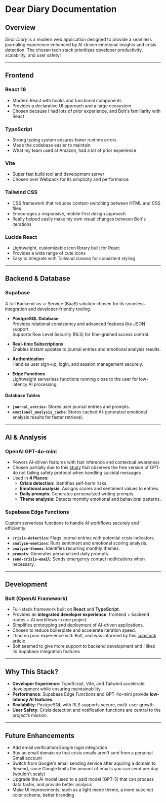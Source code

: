# Dear Diary Documentation

## Overview
*Dear Diary* is a modern web application designed to provide a seamless journaling experience enhanced by AI-driven emotional insights and crisis detection. The chosen tech stack prioritizes developer productivity, scalability, and user safety!

---

## Frontend

### **React 18**
- Modern React with hooks and functional components
- Provides a declarative UI approach and a large ecosystem
- Chosen because I had lots of prior experience, and Bolt's familiarity with React
  
### **TypeScript**
- Strong typing system ensures fewer runtime errors
- Made the codebase easier to maintain
- What my team used at Amazon, had a lot of prior experience

### **Vite**
- Super fast build tool and development server
- Chosen over Webpack for its simplicity and performance

### **Tailwind CSS**
- CSS framework that reduces context-switching between HTML and CSS files
- Encourages a responsive, mobile-first design approach
- Really helped easily make my own visual changes between Bolt's iterations

### **Lucide React**
- Lightweight, customizable icon library built for React
- Provides a wide range of cute icons
- Easy to integrate with Tailwind classes for consistent styling

---

## Backend & Database

### **Supabase**
A full Backend-as-a-Service (BaaS) solution chosen for its seamless integration and developer-friendly tooling.

- **PostgreSQL Database**  
  Provides relational consistency and advanced features like JSON support.  
  Supports Row Level Security (RLS) for fine-grained access control.  

- **Real-time Subscriptions**  
  Enables instant updates to journal entries and emotional analysis results.  

- **Authentication**  
  Handles user sign-up, login, and session management securely.  

- **Edge Functions**  
  Lightweight serverless functions running close to the user for low-latency AI processing.

#### Database Tables
- **`journal_entries`**: Stores user journal entries and prompts.  
- **`emotional_analysis_cache`**: Stores cached AI-generated emotional analysis results for faster retrieval.

---

## AI & Analysis

### **OpenAI GPT-4o-mini**
- Powers AI-driven features with fast inference and contextual awareness
- Chosen partially due to this [study](https://arxiv.org/pdf/2507.02990) that observes the free version of GPT-4o not failing safety protocol when handling suicidal messages
- Used in **4 Places**:
  - **Crisis detection**: Identifies self-harm risks.  
  - **Emotional analysis**: Assigns scores and sentiment values to entries.  
  - **Daily prompts**: Generates personalized writing prompts.  
  - **Theme analysis**: Detects monthly emotional and behavioral patterns.

### **Supabase Edge Functions**
Custom serverless functions to handle AI workflows securely and efficiently:

- **`crisis-detection`**: Flags journal entries with potential crisis indicators.  
- **`analyze-emotions`**: Runs sentiment and emotional scoring analysis.  
- **`analyze-themes`**: Identifies recurring monthly themes.  
- **`prompts`**: Generates personalized daily prompts.  
- **`send-crisis-email`**: Sends emergency contact notifications when necessary.  

---

## Development

### **Bolt (OpenAI Framework)**
- Full-stack framework built on **React** and **TypeScript**.  
- Provides an **integrated developer experience**: frontend + backend routes + AI workflows in one project.  
- Simplifies prototyping and deployment of AI-driven applications.  
- Chosen to reduce boilerplate and accelerate iteration speed.
- I had no prior experience with Bolt, and was informed by this [substack article](https://addyo.substack.com/p/ai-driven-prototyping-v0-bolt-and)
- Bolt seemed to give more support to backend development and I liked its Supabase integration features
---

## Why This Stack?

- **Developer Experience**: TypeScript, Vite, and Tailwind accelerate development while ensuring maintainability.  
- **Performance**: Supabase Edge Functions and GPT-4o-mini provide **low-latency AI features**.  
- **Scalability**: PostgreSQL with RLS supports secure, multi-user growth.  
- **User Safety**: Crisis detection and notification functions are central to the project’s mission.

  
---

## Future Enhancements
- Add email verification/Google login integration
- Buy an email domain so that crisis emails aren't sent from a personal Gmail account
- Switch from Google's email sending service after aquiring a domain to Resend, since Google limits the amount of emails you can send per day (wouldn't scale)
- Upgrade the AI model used to a paid model (GPT-5) that can process data faster, and provide better analysis
- Make UI improvements, such as a light mode theme, a more succinct color scheme, better branding

